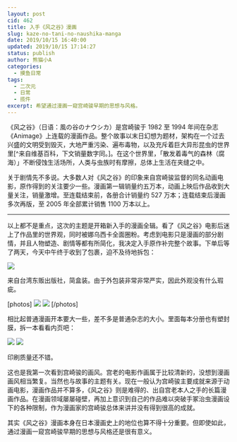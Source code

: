 ```yaml
---
layout: post
cid: 462
title: 入手《风之谷》漫画
slug: kaze-no-tani-no-naushika-manga
date: 2019/10/15 16:40:00
updated: 2019/10/15 17:14:27
status: publish
author: 熊猫小A
categories: 
  - 摸鱼日常
tags: 
  - 二次元
  - 日常
  - 揽件
excerpt: 希望通过漫画一窥宫崎骏早期的思想与风格。
---
```



《风之谷》（日语：風の谷のナウシカ）是宫崎骏于 1982 至 1994 年间在杂志《Animage》上连载的漫画作品。整个故事以末日幻想为题材，架构在一个过去兴盛的文明受到毁灭，大地严重污染、遍布毒物，以及充斥着巨大异形昆虫的世界里[^来自维基百科，下文销量数字同。]。在这个世界里，「散发着毒气的森林（腐海）」不断侵蚀生活场所，人类与虫族时有摩擦，总体上生活在夹缝之中。

关于剧情先不多说。大多数人对《风之谷》的印象来自宫崎骏监督的同名动画电影，原作得到的关注要少一些。漫画第一辑销量约五万本，动画上映后作品收到大量关注，销量激增。至连载结束前，各册合计销量约 527 万本；连载结束后漫画多次再版，至 2005 年全部累计销售 1100 万本以上。

---

以上都不是重点，这次的主题是开箱新入手的漫画全辑。看了《风之谷》电影后迷上了作品里的世界观，同时被娜乌西卡全面圈粉。考虑到电影只是漫画的部分剧情，并且人物塑造、剧情等都有所简化，我决定入手原作补完整个故事。下单后等了两天，今天中午终于收到了包裹，迫不及待地拆包：

![][1]

来自台湾东贩出版社，简盒装。由于外包装非常非常严实，因此外观没有什么瑕疵。

[photos]
![][2]
![][3]
[/photos]

相比起普通漫画开本要大一些，差不多是普通杂志的大小。里面每本分册也有塑封膜，拆一本看看内页吧：

![][4]
![][5]

印刷质量还不错。

这也是我第一次看到宫崎骏的画风。宫老的电影作画属于比较清新的，没想到漫画画风相当繁复。当然也与故事的主题有关。现在一般认为宫崎骏主要成就来源于动画电影，漫画作品并不算多，《风之谷》则是难得的、出自宫老本人之手的长篇漫画作品。在漫画领域屡屡碰壁，再加上意识到自己的作品难以突破手冢治虫漫画设下的各种限制，作为漫画家的宫崎骏总体来讲并没有得到很高的成就。

其实《风之谷》漫画本身在日本漫画史上的地位也算不得十分重要。但即使如此，通过漫画一窥宫崎骏早期的思想与风格还是很有意义。


  [1]: ./assets/%E9%A3%8E%E4%B9%8B%E8%B0%B7-4.png
  [2]: ./assets/%E9%A3%8E%E4%B9%8B%E8%B0%B7-6.png
  [3]: ./assets/%E9%A3%8E%E4%B9%8B%E8%B0%B7-5.png
  [4]: ./assets/%E9%A3%8E%E4%B9%8B%E8%B0%B7-2-1.png
  [5]: ./assets/%E9%A3%8E%E4%B9%8B%E8%B0%B7-3.png